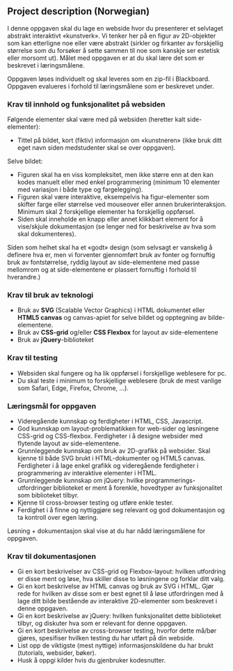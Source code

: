 ## Project description (Norwegian) ##

I denne oppgaven skal du lage en webside hvor du presenterer et selvlaget abstrakt interaktivt «kunstverk». Vi tenker her på en figur av 2D-objekter som kan etterligne noe eller være abstrakt (sirkler og firkanter av forskjellig størrelse som du forsøker å sette sammen til noe som kanskje ser estetisk eller morsomt ut). Målet med oppgaven er at du skal lære det som er beskrevet i læringsmålene.

Oppgaven løses individuelt og skal leveres som en zip-fil i Blackboard.
Oppgaven evalueres i forhold til læringsmålene som er beskrevet under.

### Krav til innhold og funksjonalitet på websiden
Følgende elementer skal være med på websiden (heretter kalt side-elementer):

- Tittel på bildet, kort (fiktiv) informasjon om «kunstneren» (ikke bruk ditt eget navn siden medstudenter skal se over oppgaven).

Selve bildet:
- Figuren skal ha en viss kompleksitet, men ikke større enn at den kan kodes manuelt eller med enkel programmering (minimum 10               elementer med variasjon i både type og fargelegging). 
- Figuren skal være interaktive, eksempelvis ha figur-elementer som skifter farge eller størrelse ved mouseover eller annen                   brukerinteraksjon. Minimum skal 2 forskjellige elementer ha forskjellig oppførsel.  
- Siden skal inneholde en knapp eller annet klikkbart element for å vise/skjule dokumentasjon (se lenger ned for beskrivelse av hva som       skal dokumenteres).

Siden som helhet skal ha et «godt» design (som selvsagt er vanskelig å definere hva er, men vi forventer gjennomført bruk av fonter og fornuftig bruk av fontstørrelse, ryddig layout av side-elementene med passe mellomrom og at side-elementene er plassert fornuftig i forhold til hverandre.)


### Krav til bruk av teknologi
- Bruk av **SVG** (Scalable Vector Graphics) i HTML dokumentet eller **HTML5 canvas** og canvas-apiet for selve bildet og opptegning av       bilde-elementene.
- Bruk av **CSS-grid** og/eller **CSS Flexbox** for layout av side-elementene
- Bruk av **jQuery**-biblioteket

### Krav til testing
- Websiden skal fungere og ha lik oppførsel i forskjellige weblesere for pc. 
- Du skal teste i minimum to forskjellige weblesere (bruk de mest vanlige som Safari, Edge, Firefox, Chrome, ...).

### Læringsmål for oppgaven
- Videregående kunnskap og ferdigheter i HTML, CSS, Javascript.
- God kunnskap om layout-problematikken for web-sider og løsningene CSS-grid og CSS-flexbox. Ferdigheter i å designe websider med flytende    layout av side-elementene.
- Grunnleggende kunnskap om bruk av 2D-grafikk på websider. Skal kjenne til både SVG brukt i HTML-dokumenter og HTML5 canvas. Ferdigheter i   å lage enkel grafikk og videregående ferdigheter i programmering av interaktive elementer i HTML.
- Grunnleggende kunnskap om jQuery: hvilke programmerings-utfordringer biblioteket er ment å forenkle, hovedtyper av funksjonalitet som       biblioteket tilbyr.
- Kjenne til cross-browser testing og utføre enkle tester. 
- Ferdighet i å finne og nyttiggjøre seg relevant og god dokumentasjon og ta kontroll over egen læring. 

Løsning + dokumentasjon skal vise at du har nådd læringsmålene for oppgaven.


### Krav til dokumentasjonen
- Gi en kort beskrivelser av CSS-grid og Flexbox-layout: hvilken utfordring er disse ment og løse, hva skiller disse to løsningene og         forklar ditt valg.
- Gi en kort beskrivelse av HTML canvas og bruk av SVG i HTML. Gjør rede for hvilken av disse som er best egnet til å løse utfordringen med   å lage ditt bilde bestående av interaktive 2D-elementer som beskrevet i denne oppgaven. 
- Gi en kort beskrivelse av jQuery: hvilken funksjonalitet dette biblioteket tilbyr, og diskuter hva som er relevant for denne oppgaven.
- Gi en kort beskrivelse av cross-browser testing, hvorfor dette må/bør gjøres, spesifiser hvilken testing du har utført på din webside. 
- List opp de viktigste (mest nyttige) informasjonskildene du har brukt (tutorials, websider, bøker).
- Husk å oppgi kilder hvis du gjenbruker kodesnutter. 
